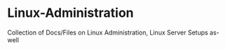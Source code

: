 # Linux-Administration
Collection of Docs/Files on Linux Administration, Linux Server Setups as-well
